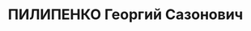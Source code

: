 ---
title: ПИЛИПЕНКО Георгий Сазонович
description: "1907 р., ст. Крижопіль Вінницької обл., українець, освіта початкова,\
  \ виключений з КП(б)У. Проживав у м. Дунаївці, голова Миньковецького райвиконкому.\
  \ \n  Заарештований 26.10.37. Звинувачення: член „ПОВ”, шпигун. Військколегією Верховного\
  \ Суду СРСР 27.12.37 засуджений до розстрілу з конфіскацією майна. Вирок виконаний.\
  \ \n  Реабілітований військколегією Верховного Суду СРСР 05.11.57."
---
